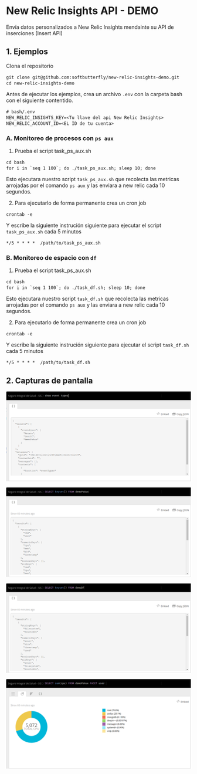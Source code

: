 # New Relic Insights API - DEMO

Envía datos personalizados a New Relic Insights mendainte su API de inserciones (Insert API)

## 1. Ejemplos

Clona el repositorio

```
git clone git@github.com:softbutterfly/new-relic-insights-demo.git
cd new-relic-insights-demo
```

Antes de ejecutar los ejemplos, crea un archivo `.env` con la carpeta bash con el siguiente contentido.

```
# bash/.env
NEW_RELIC_INSIGHTS_KEY=<Tu llave del api New Relic Insights>
NEW_RELIC_ACCOUNT_ID=<EL ID de tu cuenta>
```

### A. Monitoreo de procesos con `ps aux`

1. Prueba el script task_ps_aux.sh

```
cd bash
for i in `seq 1 100`; do ./task_ps_aux.sh; sleep 10; done
```

Esto ejecutara nuestro script `task_ps_aux.sh` que recolecta las metricas arrojadas por el comando `ps aux` y las enviara a new relic cada 10 segundos.

2. Para ejecutarlo de forma permanente crea un cron job

```
crontab -e
```

Y escribe la siguiente instrución siguiente para ejecutar el script `task_ps_aux.sh` cada 5 minutos

```
*/5 * * * *  /path/to/task_ps_aux.sh
```

### B. Monitoreo de espacio con `df`

1. Prueba el script task_ps_aux.sh

```
cd bash
for i in `seq 1 100`; do ./task_df.sh; sleep 10; done
```

Esto ejecutara nuestro script `task_df.sh` que recolecta las metricas arrojadas por el comando `ps aux` y las enviara a new relic cada 10 segundos.

2. Para ejecutarlo de forma permanente crea un cron job

```
crontab -e
```

Y escribe la siguiente instrución siguiente para ejecutar el script `task_df.sh` cada 5 minutos

```
*/5 * * * *  /path/to/task_df.sh
```

## 2. Capturas de pantalla

![event types](./event_types.png)

![event type demoPsAux keyset](./demo_ps_aux_keyset.png)

![event type demoDf keyset](./demo_df_keyset.png)

![event type demoDf keyset](./demo_ps_aux_chart_1.png)
